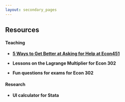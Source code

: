 ```yaml
---
layout: secondary_pages
---
```


## Resources

#### Teaching
	 
- **<a href="/assets/Get_Help.pdf" target="_blank">5 Ways to Get Better at Asking for Help at Econ451</a>**<br>
	

- **Lessons on the Lagrange Multiplier for Econ 302**<br>
	 
	  
- **Fun questions for exams for Econ 302**<br>
	
	  

#### Research
- **UI calculator for Stata**<br>
	 



	





